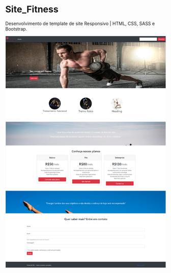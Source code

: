 # Site_Fitness
Desenvolvimento de template de site Responsivo | HTML, CSS, SASS e Bootstrap.

![Site Fitness](./UiSite.png)
